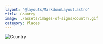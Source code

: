 ```yaml
---
layout: "@layouts/MarkdownLayout.astro"
title: Country
image: ./assets/images-of-signs/country.gif
category: Places
---
```


![Country](@signs/country.gif)
